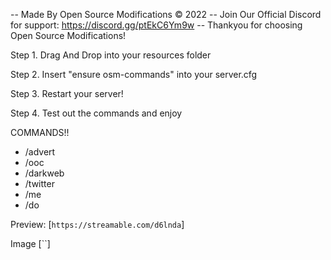 -- Made By Open Source Modifications © 2022
-- Join Our Official Discord for support: https://discord.gg/ptEkC6Ym9w
-- Thankyou for choosing Open Source Modifications!

Step 1. Drag And Drop into your resources folder 

Step 2. Insert "ensure osm-commands" into your server.cfg

Step 3. Restart your server!

Step 4. Test out the commands and enjoy 

COMMANDS!!
- /advert
- /ooc
- /darkweb
- /twitter
- /me
- /do

Preview: [`https://streamable.com/d6lnda`]

Image [``]
